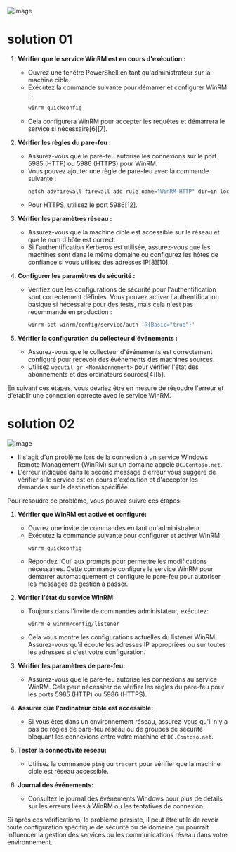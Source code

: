 ![image](https://github.com/user-attachments/assets/69b185a4-cd9a-4de2-9736-602ae6dd12f5)


# solution 01


1. **Vérifier que le service WinRM est en cours d'exécution :**
   - Ouvrez une fenêtre PowerShell en tant qu'administrateur sur la machine cible.
   - Exécutez la commande suivante pour démarrer et configurer WinRM :
     ```bash
     winrm quickconfig
     ```
   - Cela configurera WinRM pour accepter les requêtes et démarrera le service si nécessaire[6][7].

2. **Vérifier les règles du pare-feu :**
   - Assurez-vous que le pare-feu autorise les connexions sur le port 5985 (HTTP) ou 5986 (HTTPS) pour WinRM.
   - Vous pouvez ajouter une règle de pare-feu avec la commande suivante :
     ```bash
     netsh advfirewall firewall add rule name="WinRM-HTTP" dir=in localport=5985 protocol=TCP action=allow
     ```
   - Pour HTTPS, utilisez le port 5986[12].

3. **Vérifier les paramètres réseau :**
   - Assurez-vous que la machine cible est accessible sur le réseau et que le nom d'hôte est correct.
   - Si l'authentification Kerberos est utilisée, assurez-vous que les machines sont dans le même domaine ou configurez les hôtes de confiance si vous utilisez des adresses IP[8][10].

4. **Configurer les paramètres de sécurité :**
   - Vérifiez que les configurations de sécurité pour l'authentification sont correctement définies. Vous pouvez activer l'authentification basique si nécessaire pour des tests, mais cela n'est pas recommandé en production :
     ```bash
     winrm set winrm/config/service/auth '@{Basic="true"}'
     ```

5. **Vérifier la configuration du collecteur d'événements :**
   - Assurez-vous que le collecteur d'événements est correctement configuré pour recevoir des événements des machines sources.
   - Utilisez `wecutil gr <NomAbonnement>` pour vérifier l'état des abonnements et des ordinateurs sources[4][5].

En suivant ces étapes, vous devriez être en mesure de résoudre l'erreur et d'établir une connexion correcte avec le service WinRM.

# solution 02

![image](https://github.com/user-attachments/assets/4c090769-8394-4158-8b8a-39874e9200f0)


- Il s'agit d'un problème lors de la connexion à un service Windows Remote Management (WinRM) sur un domaine appelé `DC.Contoso.net`. 
- L'erreur indiquée dans le second message d'erreur vous suggère de vérifier si le service est en cours d'exécution et d'accepter les demandes sur la destination spécifiée.

Pour résoudre ce problème, vous pouvez suivre ces étapes:

1. **Vérifier que WinRM est activé et configuré:**
   - Ouvrez une invite de commandes en tant qu'administrateur.
   - Exécutez la commande suivante pour configurer et activer WinRM:
     ```
     winrm quickconfig
     ```
   - Répondez 'Oui' aux prompts pour permettre les modifications nécessaires. Cette commande configure le service WinRM pour démarrer automatiquement et configure le pare-feu pour autoriser les messages de gestion à passer.

2. **Vérifier l'état du service WinRM:**
   - Toujours dans l'invite de commandes administateur, exécutez:
     ```
     winrm e winrm/config/listener
     ```
   - Cela vous montre les configurations actuelles du listener WinRM. Assurez-vous qu'il écoute les adresses IP appropriées ou sur toutes les adresses si c'est votre configuration.

3. **Vérifier les paramètres de pare-feu:**
   - Assurez-vous que le pare-feu autorise les connexions au service WinRM. Cela peut nécessiter de vérifier les règles du pare-feu pour les ports 5985 (HTTP) ou 5986 (HTTPS).

4. **Assurer que l'ordinateur cible est accessible:**
   - Si vous êtes dans un environnement réseau, assurez-vous qu'il n'y a pas de règles de pare-feu réseau ou de groupes de sécurité bloquant les connexions entre votre machine et `DC.Contoso.net`.

5. **Tester la connectivité réseau:**
   - Utilisez la commande `ping` ou `tracert` pour vérifier que la machine cible est réseau accessible.

6. **Journal des événements:**
   - Consultez le journal des événements Windows pour plus de détails sur les erreurs liées à WinRM ou les tentatives de connexion.

Si après ces vérifications, le problème persiste, il peut être utile de revoir toute configuration spécifique de sécurité ou de domaine qui pourrait influencer la gestion des services ou les communications réseau dans votre environnement.
